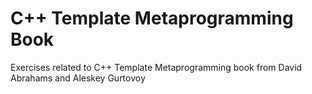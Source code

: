 C++ Template Metaprogramming Book
==============================

Exercises related to C++ Template Metaprogramming book from David Abrahams and Aleskey Gurtovoy

